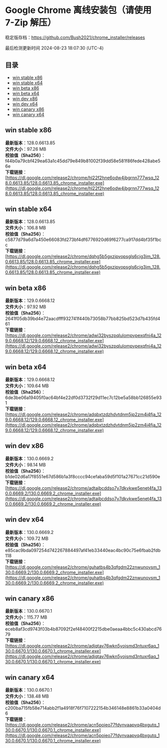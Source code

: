 # Google Chrome 离线安装包（请使用 7-Zip 解压）
稳定版存档：<https://github.com/Bush2021/chrome_installer/releases>

最后检测更新时间
2024-08-23 18:07:30 (UTC-4)


## 目录
* [win stable x86](https://github.com/Bush2021/chrome_installer?tab=readme-ov-file#win-stable-x86)
* [win stable x64](https://github.com/Bush2021/chrome_installer?tab=readme-ov-file#win-stable-x64)
* [win beta x86](https://github.com/Bush2021/chrome_installer?tab=readme-ov-file#win-beta-x86)
* [win beta x64](https://github.com/Bush2021/chrome_installer?tab=readme-ov-file#win-beta-x64)
* [win dev x86](https://github.com/Bush2021/chrome_installer?tab=readme-ov-file#win-dev-x86)
* [win dev x64](https://github.com/Bush2021/chrome_installer?tab=readme-ov-file#win-dev-x64)
* [win canary x86](https://github.com/Bush2021/chrome_installer?tab=readme-ov-file#win-canary-x86)
* [win canary x64](https://github.com/Bush2021/chrome_installer?tab=readme-ov-file#win-canary-x64)

## win stable x86
**最新版本**：128.0.6613.85  
**文件大小**：97.26 MB  
**校验值（Sha256）**：f44b0a79cbf429ea63a1c45dd79e849b81002f39dd58e581f86fede428abe56e  
**下载链接**：[https://dl.google.com/release2/chrome/hl22f2hne6odw4jbgrnn777wsq_128.0.6613.85/128.0.6613.85_chrome_installer.exe](https://dl.google.com/release2/chrome/hl22f2hne6odw4jbgrnn777wsq_128.0.6613.85/128.0.6613.85_chrome_installer.exe)  

## win stable x64
**最新版本**：128.0.6613.85  
**文件大小**：106.8 MB  
**校验值（Sha256）**：c5877d79a6d7a450e66083fd273bf4df6776920d69f6277ca917dd4bf35f1bcc  
**下载链接**：[https://dl.google.com/release2/chrome/dqhg5b5gxzjpvopsgls6cjg3im_128.0.6613.85/128.0.6613.85_chrome_installer.exe](https://dl.google.com/release2/chrome/dqhg5b5gxzjpvopsgls6cjg3im_128.0.6613.85/128.0.6613.85_chrome_installer.exe)  

## win beta x86
**最新版本**：129.0.6668.12  
**文件大小**：97.92 MB  
**校验值（Sha256）**：2641f05db39bd4e72aacdfff932741f440b73058b77bb825bd523d7b435fd461  
**下载链接**：[https://dl.google.com/release2/chrome/adwi32byszpqlulompvpexqfni4a_129.0.6668.12/129.0.6668.12_chrome_installer.exe](https://dl.google.com/release2/chrome/adwi32byszpqlulompvpexqfni4a_129.0.6668.12/129.0.6668.12_chrome_installer.exe)  

## win beta x64
**最新版本**：129.0.6668.12  
**文件大小**：109.64 MB  
**校验值（Sha256）**：6de3be06a19405f0ac64bf4e22df0d3732f29d11ec7c12be5a58bb126855e931  
**下载链接**：[https://dl.google.com/release2/chrome/adqbxtzdzhdvtdnm5jp2zm4i4fja_129.0.6668.12/129.0.6668.12_chrome_installer.exe](https://dl.google.com/release2/chrome/adqbxtzdzhdvtdnm5jp2zm4i4fja_129.0.6668.12/129.0.6668.12_chrome_installer.exe)  

## win dev x86
**最新版本**：130.0.6669.2  
**文件大小**：98.14 MB  
**校验值（Sha256）**：b1de02d6a17f8551e67d586b1a3f8cccc94cefaba59d5f101a27671cc21d590e  
**下载链接**：[https://dl.google.com/release2/chrome/adtajbcddso7y7dkvkwe5enet4fa_130.0.6669.2/130.0.6669.2_chrome_installer.exe](https://dl.google.com/release2/chrome/adtajbcddso7y7dkvkwe5enet4fa_130.0.6669.2/130.0.6669.2_chrome_installer.exe)  

## win dev x64
**最新版本**：130.0.6669.2  
**文件大小**：109.72 MB  
**校验值（Sha256）**：e85cac9bda097254d742267884497af41eb33440eac4bc90c75e6fbab2fdb118  
**下载链接**：[https://dl.google.com/release2/chrome/guhatbs4b3qfgdm22znwunovsm_130.0.6669.2/130.0.6669.2_chrome_installer.exe](https://dl.google.com/release2/chrome/guhatbs4b3qfgdm22znwunovsm_130.0.6669.2/130.0.6669.2_chrome_installer.exe)  

## win canary x86
**最新版本**：130.0.6670.1  
**文件大小**：115.77 MB  
**校验值（Sha256）**：eceb8af3cd9743f03b4b87092f2ef48400f2215dbe0aeaa4bbc5c430abcd7679  
**下载链接**：[https://dl.google.com/release2/chrome/adjqtav76wkn5yojsmd3ntuxr6aq_130.0.6670.1/130.0.6670.1_chrome_installer.exe](https://dl.google.com/release2/chrome/adjqtav76wkn5yojsmd3ntuxr6aq_130.0.6670.1/130.0.6670.1_chrome_installer.exe)  

## win canary x64
**最新版本**：130.0.6670.1  
**文件大小**：138.48 MB  
**校验值（Sha256）**：c200ba715fb58e714abb2f1a4918f76f7107222154b346148e8861b33a0404d6  
**下载链接**：[https://dl.google.com/release2/chrome/acn5poieo77fdynvaapvq4bxgutq_130.0.6670.1/130.0.6670.1_chrome_installer.exe](https://dl.google.com/release2/chrome/acn5poieo77fdynvaapvq4bxgutq_130.0.6670.1/130.0.6670.1_chrome_installer.exe)  

